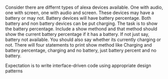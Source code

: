 Consider there are differnt types of alexa devices available. One with audio, one with screen, one with audio and screen. These devices may have a battery or may not. Battery devices will have battery percentage. Both battery and non battery devices can be put charging. The task is to show the battery percentage. Include a show methond and that method should show the current battery percentage if it has a battery. If not just say, battery not available. You should also say whether its currently charging or not. There will four statements to print show method like Charging and battery percentage, charging and no battery, just battery percent and no battery.

Expectation is to write interface-driven code using appropriate design patterns